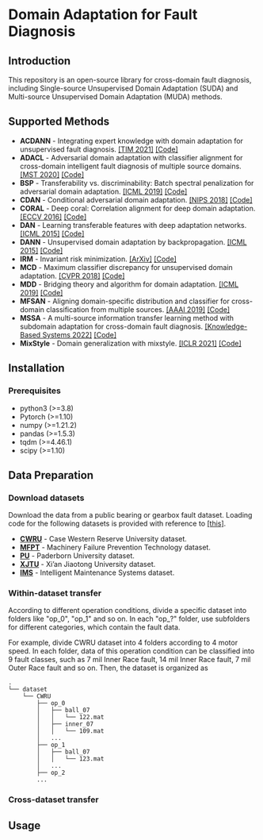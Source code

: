 # Domain Adaptation for Fault Diagnosis

## Introduction
This repository is an open-source library for cross-domain fault diagnosis, including Single-source Unsupervised Domain Adaptation (SUDA) and Multi-source Unsupervised Domain Adaptation (MUDA) methods.

## Supported Methods
- **ACDANN** - Integrating expert knowledge with domain adaptation for unsupervised fault diagnosis. [[TIM 2021]](https://ieeexplore.ieee.org/stamp/stamp.jsp?tp=&arnumber=9612159) [[Code]](/models/ACDANN.py)
- **ADACL** - Adversarial domain adaptation with classifier alignment for cross-domain intelligent fault diagnosis of multiple source domains. [[MST 2020]](https://iopscience.iop.org/article/10.1088/1361-6501/abcad4/pdf) [[Code]](/models/ADACL.py)
- **BSP** - Transferability vs. discriminability: Batch spectral penalization for adversarial domain adaptation. [[ICML 2019]](http://proceedings.mlr.press/v97/chen19i/chen19i.pdf) [[Code]](/models/BSP.py) 
- **CDAN** - Conditional adversarial domain adaptation. [[NIPS 2018]](http://papers.nips.cc/paper/7436-conditional-adversarial-domain-adaptation) [[Code]](/models/CDAN.py) 
- **CORAL** - Deep coral: Correlation alignment for deep domain adaptation. [[ECCV 2016]](https://arxiv.org/abs/1607.01719) [[Code]](/models/CORAL.py)
- **DAN** - Learning transferable features with deep adaptation networks. [[ICML 2015]](http://ise.thss.tsinghua.edu.cn/~mlong/doc/deep-adaptation-networks-icml15.pdf) [[Code]](/models/DAN.py)
- **DANN** - Unsupervised domain adaptation by backpropagation. [[ICML 2015]](http://proceedings.mlr.press/v37/ganin15.pdf) [[Code]](/models/DANN.py)
- **IRM** - Invariant risk minimization. [[ArXiv]](https://arxiv.org/abs/1907.02893) [[Code]](/models/IRM.py)
- **MCD** - Maximum classifier discrepancy for unsupervised domain adaptation. [[CVPR 2018]](http://openaccess.thecvf.com/content_cvpr_2018/papers/Saito_Maximum_Classifier_Discrepancy_CVPR_2018_paper.pdf) [[Code]](/models/MCD.py)
- **MDD** - Bridging theory and algorithm for domain adaptation. [[ICML 2019]](http://proceedings.mlr.press/v97/zhang19i/zhang19i.pdf) [[Code]](/models/MDD.py)
- **MFSAN** - Aligning domain-specific distribution and classifier for cross-domain classification from multiple sources. [[AAAI 2019]](https://ojs.aaai.org/index.php/AAAI/article/view/4551) [[Code]](/models/MFSAN.py) 
- **MSSA** - A multi-source information transfer learning method with subdomain adaptation for cross-domain fault diagnosis. [[Knowledge-Based Systems 2022]](https://reader.elsevier.com/reader/sd/pii/S0950705122001927?token=03BD384CA5D6E0E7E029B23C739C629913DE8F8BB37F6331F7D233FB6C57599BFFC86609EE63BE2F9FC43871D96A2F61&originRegion=us-east-1&originCreation=20230324021230) [[Code]](/models/MSSA.py)
- **MixStyle** - Domain generalization with mixstyle. [[ICLR 2021]](https://arxiv.org/abs/2104.02008) [[Code]](/models/MixStyle.py)

## Installation
### Prerequisites
*  python3 (>=3.8)
*  Pytorch (>=1.10)
*  numpy (>=1.21.2)
*  pandas (>=1.5.3)
*  tqdm (>=4.46.1)
*  scipy (>=1.10)

## Data Preparation
### Download datasets
Download the data from a public bearing or gearbox fault dataset. Loading code for the following datasets is provided with reference to [[this]](https://github.com/ZhaoZhibin/DL-based-Intelligent-Diagnosis-Benchmark).
- **[CWRU](https://engineering.case.edu/bearingdatacenter)** - Case Western Reserve University dataset.
- **[MFPT](https://www.mfpt.org/fault-data-sets)** - Machinery Failure Prevention Technology dataset.
- **[PU](https://mb.uni-paderborn.de/kat/forschung/datacenter/bearing-datacenter)** - Paderborn University dataset.
- **[XJTU](https://biaowang.tech/xjtu-sy-bearing-datasets)** - Xi’an Jiaotong University dataset.
- **[IMS](https://www.kaggle.com/datasets/vinayak123tyagi/bearing-dataset?resource=download)** - Intelligent Maintenance Systems dataset.

### Within-dataset transfer
According to different operation conditions, divide a specific dataset into folders like "op_0", "op_1" and so on. In each "op_?" folder, use subfolders for different categories, which contain the fault data.

For example, divide CWRU dataset into 4 folders according to 4 motor speed. In each folder, data of this operation condition can be classified into 9 fault classes, such as 7 mil Inner Race fault, 14 mil Inner Race fault, 7 mil Outer Race fault and so on. Then, the dataset is organized as
```
.
└── dataset
    └── CWRU
        ├── op_0
        │   ├── ball_07
        │   │   └── 122.mat
        │   ├── inner_07
        │   │   └── 109.mat
        │   ...
        ├── op_1
        │   ├── ball_07
        │   │   └── 123.mat
        │   ...
        ├── op_2
        ...
```

### Cross-dataset transfer

## Usage



